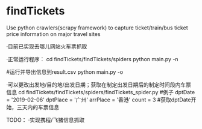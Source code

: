 # findTickets
Use python crawlers(scrapy framework) to capture ticket/train/bus ticket price information on major travel sites

·目前已实现去哪儿网站火车票抓取

·正常运行程序：
cd findTickets/findTickets/spiders
python main.py -n   

#运行并导出信息到result.csv
python main.py -o  


·可以更改出发地/目的地/出发日期；获取在制定出发日期后的制定时间段内车票信息
cd findTickets/findTickets/spiders/findTickets_spider.py
#例子
dptDate = '2019-02-06'
dptPlace = '广州'
arrPlace = '香港'
count = 3   #获取dptDate开始，三天内的车票信息

TODO：
·实现携程/飞猪信息抓取
